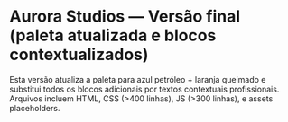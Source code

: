 # Aurora Studios — Versão final (paleta atualizada e blocos contextualizados)

Esta versão atualiza a paleta para azul petróleo + laranja queimado e substitui todos os blocos adicionais por textos contextuais profissionais.
Arquivos incluem HTML, CSS (>400 linhas), JS (>300 linhas), e assets placeholders.

